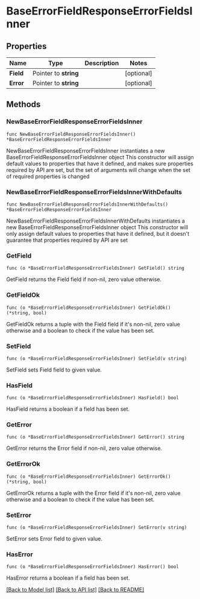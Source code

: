# BaseErrorFieldResponseErrorFieldsInner

## Properties

Name | Type | Description | Notes
------------ | ------------- | ------------- | -------------
**Field** | Pointer to **string** |  | [optional] 
**Error** | Pointer to **string** |  | [optional] 

## Methods

### NewBaseErrorFieldResponseErrorFieldsInner

`func NewBaseErrorFieldResponseErrorFieldsInner() *BaseErrorFieldResponseErrorFieldsInner`

NewBaseErrorFieldResponseErrorFieldsInner instantiates a new BaseErrorFieldResponseErrorFieldsInner object
This constructor will assign default values to properties that have it defined,
and makes sure properties required by API are set, but the set of arguments
will change when the set of required properties is changed

### NewBaseErrorFieldResponseErrorFieldsInnerWithDefaults

`func NewBaseErrorFieldResponseErrorFieldsInnerWithDefaults() *BaseErrorFieldResponseErrorFieldsInner`

NewBaseErrorFieldResponseErrorFieldsInnerWithDefaults instantiates a new BaseErrorFieldResponseErrorFieldsInner object
This constructor will only assign default values to properties that have it defined,
but it doesn't guarantee that properties required by API are set

### GetField

`func (o *BaseErrorFieldResponseErrorFieldsInner) GetField() string`

GetField returns the Field field if non-nil, zero value otherwise.

### GetFieldOk

`func (o *BaseErrorFieldResponseErrorFieldsInner) GetFieldOk() (*string, bool)`

GetFieldOk returns a tuple with the Field field if it's non-nil, zero value otherwise
and a boolean to check if the value has been set.

### SetField

`func (o *BaseErrorFieldResponseErrorFieldsInner) SetField(v string)`

SetField sets Field field to given value.

### HasField

`func (o *BaseErrorFieldResponseErrorFieldsInner) HasField() bool`

HasField returns a boolean if a field has been set.

### GetError

`func (o *BaseErrorFieldResponseErrorFieldsInner) GetError() string`

GetError returns the Error field if non-nil, zero value otherwise.

### GetErrorOk

`func (o *BaseErrorFieldResponseErrorFieldsInner) GetErrorOk() (*string, bool)`

GetErrorOk returns a tuple with the Error field if it's non-nil, zero value otherwise
and a boolean to check if the value has been set.

### SetError

`func (o *BaseErrorFieldResponseErrorFieldsInner) SetError(v string)`

SetError sets Error field to given value.

### HasError

`func (o *BaseErrorFieldResponseErrorFieldsInner) HasError() bool`

HasError returns a boolean if a field has been set.


[[Back to Model list]](../README.md#documentation-for-models) [[Back to API list]](../README.md#documentation-for-api-endpoints) [[Back to README]](../README.md)


